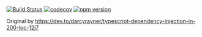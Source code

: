 [![Build Status](https://travis-ci.org/mildjs/di.svg?branch=main)](https://travis-ci.org/mildjs/di) 
[![codecov](https://codecov.io/gh/mildjs/di/branch/main/graph/badge.svg?token=6wlUe1OgBT)](https://codecov.io/gh/mildjs/di)
[![npm version](https://badge.fury.io/js/%40mildjs%2Fdi.svg)](https://badge.fury.io/js/%40mildjs%2Fdi)

Original by https://dev.to/darcyrayner/typescript-dependency-injection-in-200-loc-12j7